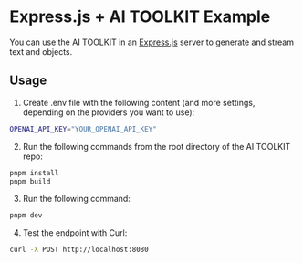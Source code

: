 # Express.js + AI TOOLKIT Example

You can use the AI TOOLKIT in an [Express.js](https://expressjs.com/) server to generate and stream text and objects.

## Usage

1. Create .env file with the following content (and more settings, depending on the providers you want to use):

```sh
OPENAI_API_KEY="YOUR_OPENAI_API_KEY"
```

2. Run the following commands from the root directory of the AI TOOLKIT repo:

```sh
pnpm install
pnpm build
```

3. Run the following command:

```sh
pnpm dev
```

4. Test the endpoint with Curl:

```sh
curl -X POST http://localhost:8080
```
